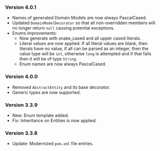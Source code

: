 ### Version 4.0.1

- Names of generated Domain Models are now always PascalCased.
- Updated `DomainModelDecorator` so that all non-overridden members will no longer return `null` causing potential exceptions.
- Enums improvements:
    - Now generate with snake_cased and all upper cased literals.
    - Literal values are now applied. If all literal values are blank, then literals have no value, if all can be parsed as an integer, then the value type will be `int`, otherwise `long` is attempted and if that fails then it will be of type `String`.
    - Enum names are now always PascalCased.

### Version 4.0.0

- Removed `AbstractEntity` and its base decorator.
- Generic types are now supported.

### Version 3.3.9

- New: Enum template added.
- Fix: Inheritance on Entities is now applied.

### Version 3.3.8

- Update: Modernized `pom.xml` file entries.
